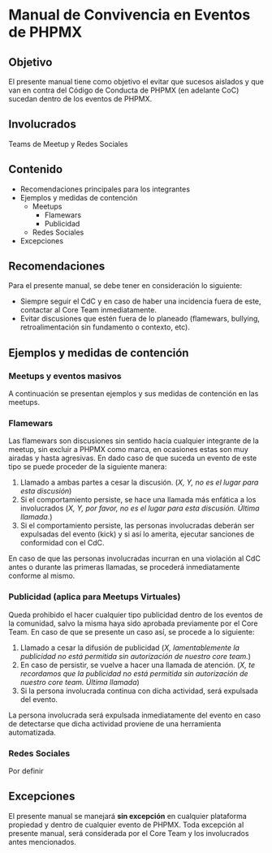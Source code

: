# Manual de Convivencia en Eventos de PHPMX

## Objetivo
 
El presente manual tiene como objetivo el evitar que sucesos aislados y que van en contra del Código de Conducta de PHPMX (en adelante CoC) sucedan dentro de los eventos de PHPMX.

## Involucrados

Teams de Meetup y Redes Sociales

## Contenido
* Recomendaciones principales para los integrantes
* Ejemplos y medidas de contención
   * Meetups
     * Flamewars
     * Publicidad
   * Redes Sociales
 * Excepciones

## Recomendaciones

Para el presente manual, se debe tener en consideración lo siguiente:

* Siempre seguir el CdC y en caso de haber una incidencia fuera de este, contactar al Core Team inmediatamente.
* Evitar discusiones que estén fuera de lo planeado (flamewars, bullying, retroalimentación sin fundamento o contexto, etc).

## Ejemplos y medidas de contención
### Meetups y eventos masivos

A continuación se presentan ejemplos y sus medidas de contención en las meetups.

### Flamewars

Las flamewars son discusiones sin sentido hacia cualquier integrante de la meetup, sin excluir a PHPMX como marca, en ocasiones estas son muy airadas y hasta agresivas. En dado caso de que suceda un evento de este tipo se puede proceder de la siguiente manera:

1. Llamado a ambas partes a cesar la discusión. (_X, Y, no es el lugar para esta discusión_)
2. Si el comportamiento persiste, se hace una llamada más enfática a los involucrados (_X, Y, por favor, no es el lugar para esta discusión. Última llamada._)
3. Si el comportamiento persiste, las personas involucradas deberán ser expulsadas del evento (kick) y si así lo amerita, ejecutar sanciones de conformidad con el CdC.

En caso de que las personas involucradas incurran en una violación al CdC antes o durante las primeras llamadas, se procederá inmediatamente conforme al mismo.

### Publicidad (aplica para Meetups Virtuales)

Queda prohibido el hacer cualquier tipo publicidad dentro de los eventos de la comunidad, salvo la misma haya sido aprobada previamente por el Core Team. En caso de que se presente un caso así, se procede a lo siguiente:

1. Llamado a cesar la difusión de publicidad (_X, lamentablemente la publicidad no está permitida sin autorización de nuestro core team._)
2. En caso de persistir, se vuelve a hacer una llamada de atención. (_X, te recordamos que la publicidad no está permitida sin autorización de nuestro core team. Última llamada_)
3. Si la persona involucrada continua con dicha actividad, será expulsada del evento.

La persona involucrada será expulsada inmediatamente del evento en caso de detectarse que dicha actividad proviene de una herramienta automatizada.

### Redes Sociales

Por definir

## Excepciones

El presente manual se manejará **sin excepción** en cualquier plataforma propiedad y dentro de cualquier evento de PHPMX. Toda excepción al presente manual, será considerada por el Core Team y los involucrados antes mencionados.